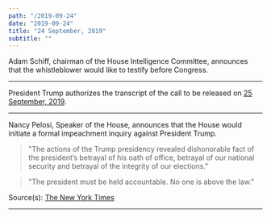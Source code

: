 ```yaml
---
path: "/2019-09-24"
date: "2019-09-24"
title: "24 September, 2019"
subtitle: ""
---
```


Adam Schiff, chairman of the House Intelligence Committee, announces that the whistleblower would like to testify before Congress.
<tweet id="1176564220407767042"></tweet>

---

President Trump authorizes the transcript of the call to be released on [25 September, 2019](#2019-09-25).

<tweet id="1176559966024556544"></tweet>
<tweet id="1176559970390806530"></tweet>

---

Nancy Pelosi, Speaker of the House, announces that the House would initiate a formal impeachment inquiry against President Trump.

> "The actions of the Trump presidency revealed dishonorable fact of the president’s betrayal of his oath of office, betrayal of our national security and betrayal of the integrity of our elections."

> "The president must be held accountable. No one is above the law."

<youtube id="Weaoc5EZN0c"></youtube>

<span class="sources">

Source(s): [The New York Times](https://www.nytimes.com/2019/09/24/us/politics/democrats-impeachment-trump.html)

</span>

---

<tweet id="1176606660279898112"></tweet>